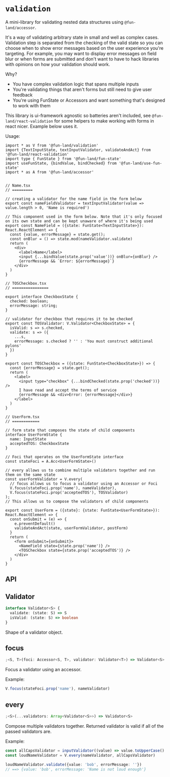 # `validation`

A mini-library for validating nested data structures using `@fun-land/accessor`.

It's a way of validating arbitrary state in small and well as complex cases. Validation step is separated from the checking of the valid state so you can choose when to show error messages based on the user experience you're targeting. For example, you may want to display error messages on field blur or when forms are submitted and don't want to have to hack libraries with opinions on how your validation should work.

Why?

- You have complex validation logic that spans multiple inputs
- You're validating things that aren't forms but still need to give user feedback
- You're using FunState or Accessors and want something that's designed to work with them

This library is ui-framework agnostic so batteries aren't included, see `@fun-land/react-validation` for some helpers to make working with forms in react nicer. Example below uses it.

Usage:

```tsx
import * as V from '@fun-land/validation'
import {TextInputState, textInputValidator, validateAndAct} from '@fun-land/react-validation'
import type { FunState } from '@fun-land/fun-state'
import useFunState, {bindValue, bindChecked} from '@fun-land/use-fun-state'
import * as A from '@fun-land/accessor'


// Name.tsx
// =========

// creating a validator for the name field in the form below
export const nameFieldValidator = textInputValidator(value => value.length > 0, 'Name is required')

// This component used in the form below. Note that it's only focused on its own state and can be kept unaware of where it's being used
export const NameField = ({state: FunState<TextInputState>}): React.ReactElement => {
  const {value, errorMessage} = state.get();
  const onBlur = () => state.mod(nameValidator.validate)
  return (
    <div>
      <label>Name</label>
      <input {...bindValue(state.prop('value'))} onBlur={onBlur} />
      {errorMessage && `Error: ${errorMessage}`}
    </div>
  )
}

// TOSCheckbox.tsx
// ================

export interface CheckboxState {
  checked: boolean;
  errorMessage: string;
}

// validator for checkbox that requires it to be checked
export const TOSValidator: V.Validator<CheckboxState> = {
  isValid: s => s.checked,
  validate: s => ({
    ...s,
    errorMessage: s.checked ? '' : 'You must construct additional pylons'
  })
}

export const TOSCheckbox = ({state: FunState<CheckboxState>}) => {
  const {errorMessage} = state.get();
  return (
    <label>
      <input type="checkbox" {...bindChecked(state.prop('checked'))} />
      I have read and accept the terms of service
      {errorMessage && <div>Error: {errorMessage}</div>}
    </label>
  )
}

// UserForm.tsx
// ============

// form state that composes the state of child components
interface UserFormState {
  name: InputState
  acceptedTOS: CheckboxState
}

// Foci that operates on the UserFormState interface
const stateFoci = A.Acc<UserFormState>()

// every allows us to combine multiple validators together and run them on the same state
const userFormValidator = V.every(
  // focus allows us to focus a validator using an Accessor or Foci
  V.focus(stateFoci.prop('name'), nameValidator),
  V.focus(stateFoci.prop('acceptedTOS'), TOSValidator)
);
// This allows us to compose the validators of child components

export const UserForm = ({state}: {state: FunState<UserFormState>}): React.ReactElement => {
  const onSubmit = (e) => {
    e.preventDefault()
    validateAndAct(state, userFormValidator, postForm)
  }
  return (
    <form onSubmit={onSubmit}>
      <NameField state={state.prop('name')} />
      <TOSCheckbox state={state.prop('acceptedTOS')} />
    </div>
  )
}
```

## API

## Validator

```ts
interface Validator<S> {
  validate: (state: S) => S
  isValid: (state: S) => boolean
}
```

Shape of a validator object.

## focus

```ts
;<S, T>(foci: Accessor<S, T>, validator: Validator<T>) => Validator<S>
```

Focus a validator using an accessor.

Example:

```ts
V.focus(stateFoci.prop('name'), nameValidator)
```

## every

```ts
;<S>(...validators: Array<Validator<S>>) => Validator<S>
```

Compose multiple validators together. Returned validator is valid if all of the passed validators are.

Example:

```ts
const allCapsValidator = inputValidator((value) => value.toUpperCase() === value, 'Name is not loud enough')
const loudNameValidator = V.every(nameValidator, allCapsValidator)

loudNameValidator.validate({value: 'bob', errorMessage: ''})
// ==> {value: 'bob', errorMessage: 'Name is not loud enough'}
```
